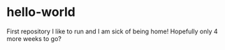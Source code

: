 # hello-world
First repository
I like to run and I am sick of being home!
Hopefully only 4 more weeks to go?
